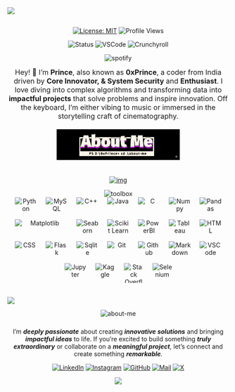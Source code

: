 <img style="margin-bottom:12px" src="banner2.png">



<div align="center">

[![License: MIT](https://img.shields.io/badge/License-MIT-green?style=flat-round)](LICENSE)
![Profile Views](https://komarev.com/ghpvc/?username=0xPrince121&style=flat&color=DB1CFF&label=Profile+Views)

<img src="https://api.statusbadges.me/badge/status/697499988636205137?label=Currently" alt="Status" />

<img src="https://api.statusbadges.me/badge/vscode/697499988636205137?label=Coding" alt="VSCode" />

<img src="https://api.statusbadges.me/badge/crunchyroll/697499988636205137?label=Watching" alt="Crunchyroll" />

![spotify](https://api.statusbadges.me/badge/spotify/697499988636205137?label=Listening%20to)

</div>


<div align="center">
<div style="display: flex; align-items: center; justify-content: center; gap: 20px; flex-wrap: wrap; text-align: left;">
 
  <p align= center style="font-size: 16px; max-width: 500px; margin: 0;">
    Hey! 👋 I’m <b>Prince</b>, also known as <b>0xPrince</b>, a coder from India driven by <b>Core  Innovator, & System Security</b> and <b>Enthusiast</b>.
    I love diving into complex algorithms and transforming data into <b>impactful projects</b> that solve problems and inspire innovation.
    Off the keyboard, I’m either vibing to music or immersed in the storytelling craft of cinematography.
  </p>
</div>


<img src="assets/Aboutsvg.png" style="margin: 20px 0px;" height=70 alt="metrics" />

<p>
    <a href="https://github.com/0xPrince121/">
        <img src="https://github-readme-streak-stats.herokuapp.com?user=0xPrince121&theme=transparent&hide_border=true&background=0D1117&stroke=DB1CFF&fire=DB1CFF&ring=DB1CFF&currStreakLabel=FFFFFF&sideLabels=FFFFFF&currStreakNum=FFFFFF&dates=FFFFFF&sideNums=FFFFFF" alt="img" />
    </a>
</p>

<img src="toolbox.png" height=70 alt="toolbox" />
</div>


<div align="center" style="display: flex; flex-wrap: wrap; justify-content: center;">
    <img title="Python" alt="Python" src="python.svg" width="50" height="50" style="vertical-align:down; margin: 0 10px"/>
    <img title="MySQL" alt="MySQL" src="mysql.png" width="50" height="50" style="vertical-align:down; margin: 0 10px"/>
    <img title="C++" alt="C++" src="c++.svg" width="50" height="50" style="vertical-align:down; margin: 0 10px"/>
    <img title="Java" alt="Java" src="java.svg" width="50" height="50" style="vertical-align:down; margin: 0 10px"/>
    <img title="C" alt="C" src="c.svg" width="50" height="50" style="vertical-align:down; margin: 0 10px"/>
    <img title="Numpy" alt="Numpy" src="numpy.svg" width="50" height="50" style="vertical-align:down; margin: 0 10px"/>
    <img title="Pandas" alt="Pandas" src="pandas.svg" width="50" height="50" style="vertical-align:down; margin: 0 10px"/>
    <img title="Matplotlib" alt="Matplotlib" src="matplotlib.svg" width="120" height="50" style="vertical-align:down; margin: 0 10px"/>
    <img title="Seaborn" alt="Seaborn" src="seaborn.svg" width="50" height="50" style="vertical-align:down; margin: 0 10px"/>
    <img title="Scikit Learn" alt="Scikit Learn" src="scikitlearn.svg" width="50" height="50" style="vertical-align:down; margin: 0 10px"/>
    <img title="PowerBI" alt="PowerBI" src="powerbi.svg" width="50" height="50" style="vertical-align:down; margin: 0 10px"/>
    <img title="Tableau" alt="Tableau" src="tableau.svg" width="50" height="50" style="vertical-align:down; margin: 0 10px"/>
    <img title="HTML" alt="HTML" src="html.svg" width="50" height="50" style="vertical-align:down; margin: 0 10px"/>
    <img title="CSS" alt="CSS" src="css.svg" width="50" height="50" style="vertical-align:down; margin: 0 10px"/>
    <img title="Flask" alt="Flask" src="flask.svg" width="50" height="50" style="vertical-align:down; margin: 0 10px"/>
    <img title="Sqlite" alt="Sqlite" src="sqlite.svg" width="50" height="50" style="vertical-align:down; margin: 0 10px"/>
    <img title="Git" alt="Git" src="git.svg" width="50" height="50" style="vertical-align:down; margin: 0 10px"/>
    <img title="Github" alt="Github" src="github.svg" width="50" height="50" style="vertical-align:down; margin: 0 10px"/>
    <img title="Markdown" alt="Markdown" src="md.png" width="50" height="50" style="vertical-align:down; margin: 0 10px"/>
    <img title="VSCode" alt="VSCode" src="vscode.svg" width="50" height="50" style="vertical-align:down; margin: 0 10px"/>
    <img title="Jupyter" alt="Jupyter" src="jupyter.png" width="50" height="60" style="vertical-align:down; margin: 0 10px"/>
    <img title="Kaggle" alt="Kaggle" src="Kaggle.svg" width="45" height="45" style="vertical-align:down; margin: 0 10px"/>
    <img title="Stack Overflow" alt="Stack Overflow" src="Stack Overflow.svg" width="45" height="45" style="vertical-align:down; margin: 0 10px"/>
    <img title="Selenium" alt="Selenium" src="Selenium.svg" width="45" height="45" style="vertical-align:down; margin: 0 10px"/>
</div>
<br>

<img src="https://user-images.githubusercontent.com/74038190/212284100-561aa473-3905-4a80-b561-0d28506553ee.gif">

<div align=center>
<img style="margin: 10px 0px;" height=70 src="connect.png" alt="about-me" />
</div>

<p align="center">
    I’m <b><i>deeply passionate</i></b> about creating <i><b>innovative solutions</b></i> and bringing <i><b>impactful ideas</b></i> to life. If you’re excited to build something <i><b>truly extraordinary</b></i> or collaborate on a <i><b>meaningful project</b></i>, let’s connect and create something <i><b>remarkable</b>.</i>
</p>

<div align="center">
  

[![LinkedIn](https://img.icons8.com/3d-fluency/50/linkedin--v2.png)](https://www.linkedin.com/in/0x-prince-606535383?/)
[![Instagram](https://img.icons8.com/3d-fluency/50/instagram-new.png)](https://www.instagram.com/princexae_/)
[![GitHub](https://img.icons8.com/3d-fluency/50/github-logo.png)](https://github.com/0xPrince121/)
[![Mail](https://img.icons8.com/fluency/50/mail--v1.png)](samratprince121@gmail.com)
[![X](https://img.icons8.com/3d-fluency/50/x.png)](https://x.com/0xprince121?s=21/)



<p align="center">
  <img src="https://capsule-render.vercel.app/api?type=waving&color=gradient&height=70&section=footer"/>

